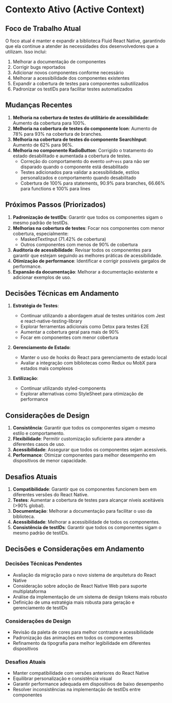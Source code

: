 # Contexto Ativo (Active Context)

## Foco de Trabalho Atual

O foco atual é manter e expandir a biblioteca Fluid React Native, garantindo que ela continue a atender às necessidades dos desenvolvedores que a utilizam. Isso inclui:

1. Melhorar a documentação de componentes
2. Corrigir bugs reportados
3. Adicionar novos componentes conforme necessário
4. Melhorar a acessibilidade dos componentes existentes
5. Expandir a cobertura de testes para componentes subutilizados
6. Padronizar os testIDs para facilitar testes automatizados

## Mudanças Recentes

1. **Melhoria na cobertura de testes do utilitário de acessibilidade**: Aumento da cobertura para 100%.
2. **Melhoria na cobertura de testes do componente Icon**: Aumento de 78% para 93% na cobertura de branches.
3. **Melhoria na cobertura de testes do componente SearchInput**: Aumento de 62% para 96%.
4. **Melhoria no componente RadioButton**: Corrigido o tratamento do estado desabilitado e aumentada a cobertura de testes.
   - Correção do comportamento do evento `onPress` para não ser disparado quando o componente está desabilitado
   - Testes adicionados para validar a acessibilidade, estilos personalizados e comportamento quando desabilitado
   - Cobertura de 100% para statements, 90.9% para branches, 66.66% para functions e 100% para lines

## Próximos Passos (Priorizados)

1. **Padronização de testIDs**: Garantir que todos os componentes sigam o mesmo padrão de testIDs.
2. **Melhorias na cobertura de testes**: Focar nos componentes com menor cobertura, especialmente:
   - MaskedTextInput (71.42% de cobertura)
   - Outros componentes com menos de 90% de cobertura
3. **Auditoria de acessibilidade**: Revisar todos os componentes para garantir que estejam seguindo as melhores práticas de acessibilidade.
4. **Otimização de performance**: Identificar e corrigir possíveis gargalos de performance.
5. **Expansão da documentação**: Melhorar a documentação existente e adicionar exemplos de uso.

## Decisões Técnicas em Andamento

1. **Estratégia de Testes**: 
   - Continuar utilizando a abordagem atual de testes unitários com Jest e react-native-testing-library
   - Explorar ferramentas adicionais como Detox para testes E2E
   - Aumentar a cobertura geral para mais de 90%
   - Focar em componentes com menor cobertura

2. **Gerenciamento de Estado**: 
   - Manter o uso de hooks do React para gerenciamento de estado local
   - Avaliar a integração com bibliotecas como Redux ou MobX para estados mais complexos

3. **Estilização**: 
   - Continuar utilizando styled-components
   - Explorar alternativas como StyleSheet para otimização de performance

## Considerações de Design

1. **Consistência**: Garantir que todos os componentes sigam o mesmo estilo e comportamento.
2. **Flexibilidade**: Permitir customização suficiente para atender a diferentes casos de uso.
3. **Acessibilidade**: Assegurar que todos os componentes sejam acessíveis.
4. **Performance**: Otimizar componentes para melhor desempenho em dispositivos de menor capacidade.

## Desafios Atuais

1. **Compatibilidade**: Garantir que os componentes funcionem bem em diferentes versões do React Native.
2. **Testes**: Aumentar a cobertura de testes para alcançar níveis aceitáveis (>90% global).
3. **Documentação**: Melhorar a documentação para facilitar o uso da biblioteca.
4. **Acessibilidade**: Melhorar a acessibilidade de todos os componentes.
5. **Consistência de testIDs**: Garantir que todos os componentes sigam o mesmo padrão de testIDs.

## Decisões e Considerações em Andamento

### Decisões Técnicas Pendentes
- Avaliação da migração para o novo sistema de arquitetura do React Native
- Consideração sobre adoção de React Native Web para suporte multiplataforma
- Análise da implementação de um sistema de design tokens mais robusto
- Definição de uma estratégia mais robusta para geração e gerenciamento de testIDs

### Considerações de Design
- Revisão da paleta de cores para melhor contraste e acessibilidade
- Padronização das animações em todos os componentes
- Refinamento da tipografia para melhor legibilidade em diferentes dispositivos

### Desafios Atuais
- Manter compatibilidade com versões anteriores do React Native
- Equilibrar personalização e consistência visual
- Garantir performance adequada em dispositivos de baixo desempenho
- Resolver inconsistências na implementação de testIDs entre componentes 